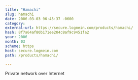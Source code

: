 ```yaml
---
title: "Hamachi"
slug: hamachi
date: 2006-03-03 06:45:37 -0600
category: 
external-url: https://secure.logmein.com/products/hamachi/
hash: 8f7a64af80b171ee204c8af9c9451fa2
year: 2006
month: 03
scheme: https
host: secure.logmein.com
path: /products/hamachi/

---
```


Private network over Internet
